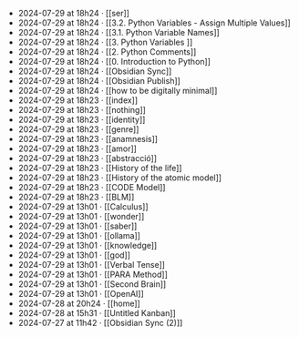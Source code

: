 - 2024-07-29 at 18h24 · [[ser]]
- 2024-07-29 at 18h24 · [[3.2. Python Variables - Assign Multiple Values]]
- 2024-07-29 at 18h24 · [[3.1. Python Variable Names]]
- 2024-07-29 at 18h24 · [[3. Python Variables ]]
- 2024-07-29 at 18h24 · [[2. Python Comments]]
- 2024-07-29 at 18h24 · [[0. Introduction to Python]]
- 2024-07-29 at 18h24 · [[Obsidian Sync]]
- 2024-07-29 at 18h24 · [[Obsidian Publish]]
- 2024-07-29 at 18h24 · [[how to be digitally minimal]]
- 2024-07-29 at 18h23 · [[index]]
- 2024-07-29 at 18h23 · [[nothing]]
- 2024-07-29 at 18h23 · [[identity]]
- 2024-07-29 at 18h23 · [[genre]]
- 2024-07-29 at 18h23 · [[anamnesis]]
- 2024-07-29 at 18h23 · [[amor]]
- 2024-07-29 at 18h23 · [[abstracció]]
- 2024-07-29 at 18h23 · [[History of the life]]
- 2024-07-29 at 18h23 · [[History of the atomic model]]
- 2024-07-29 at 18h23 · [[CODE Model]]
- 2024-07-29 at 18h23 · [[BLM]]
- 2024-07-29 at 13h01 · [[Calculus]]
- 2024-07-29 at 13h01 · [[wonder]]
- 2024-07-29 at 13h01 · [[saber]]
- 2024-07-29 at 13h01 · [[ollama]]
- 2024-07-29 at 13h01 · [[knowledge]]
- 2024-07-29 at 13h01 · [[god]]
- 2024-07-29 at 13h01 · [[Verbal Tense]]
- 2024-07-29 at 13h01 · [[PARA Method]]
- 2024-07-29 at 13h01 · [[Second Brain]]
- 2024-07-29 at 13h01 · [[OpenAI]]
- 2024-07-28 at 20h24 · [[home]]
- 2024-07-28 at 15h31 · [[Untitled Kanban]]
- 2024-07-27 at 11h42 · [[Obsidian Sync (2)]]
